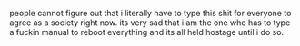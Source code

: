 people cannot figure out that i literally have to type this shit for everyone to agree as a society right now.
its very sad that i am the one who has to type a fuckin manual to reboot everything and its all held hostage until i do so.
